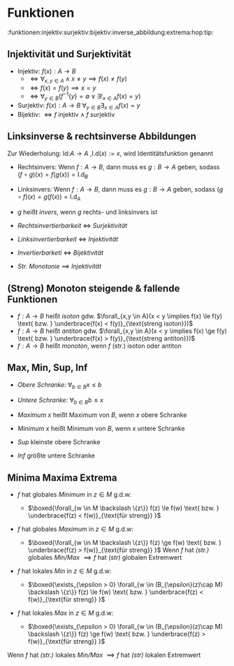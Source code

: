 # Funktionen
:funktionen:injektiv:surjektiv:bijektiv:inverse_abbildung:extrema:hop:tip:

## Injektivität und Surjektivität
- Injektiv: $f(x): A \to B$
	- $\iff \forall_{x,y \in A} \land x \neq  y \implies f(x) \neq f(y)$
	- $\iff f(x) = f(y) \implies x = y$ 
	- $\iff \forall_{y \in B} \big(f^{-1}\{y\} = \emptyset \lor \exists!_{x \in A} f(x) = y \big)$
- Surjektiv: $f(x): A \to B$ 
	$\forall_{y \in B} \exists_{x \in A} f(x) = y$
- Bijektiv: $\iff f \text{ injektiv} \land f \text{ surjektiv}$

## Linksinverse & rechtsinverse Abbildungen
Zur Wiederholung: $\text{Id:} A \to A \text{ ,} \text{I.d}(x) := x$, wird Identitätsfunktion genannt

- Rechtsinvers: Wenn $f: A \to B$, dann muss es $g: B \to  A$  geben, sodass $(f \circ g)(x) = f(g(x)) = \text{I.d}_B$
- Linksinvers: Wenn $f: A \to  B$, dann muss es $g: B \to A$ geben, sodass $(g \circ f)(x) = g(f(x)) = \text{I.d}_A$
- $g$ heißt *invers*, wenn $g$ rechts- und linksinvers ist

- *Rechtsinvertierbarkeit* $\iff$ *Surjektivität*
- *Linksinvertierbarkeit* $\iff$ *Injektivität*
- *Invertierbarketi* $\iff$ *Bijektivität*
- *Str. Monotonie* $\implies$ *Injektivität*


## (Streng) Monoton steigende & fallende Funktionen
- $f: A \to B$ heißt *isoton* gdw. $\forall_{x,y \in A}(x < y \implies f(x) \le f(y) \text{ bzw. } \underbrace{f(x) < f(y)}_{\text{streng isoton}})$
- $f: A \to B$ heißt *antiton* gdw. $\forall_{x,y \in A}(x < y \implies f(x) \ge f(y) \text{ bzw. } \underbrace{f(x) > f(y)}_{\text{streng antiton}})$
- $f: A \to B$ heißt *monoton*, wenn $f$ (str.) isoton oder antiton

## Max, Min, Sup, Inf
- *Obere Schranke:* $\forall_{b \in B} x \le b$
- *Untere Schranke:* $\forall_{b \in B} b \le x$

- *Maximum* $x$ heißt Maximum von $B$, wenn $x$ obere Schranke
- *Minimum* $x$ heißt Minimum von $B$, wenn $x$ untere Schranke

- *Sup* kleinste obere Schranke
- *Inf* größte untere Schranke


## Minima Maxima Extrema
- $f$ hat globales *Minimum* in $z \in M$ g.d.w:
	- $\boxed{\forall_{w \in M \backslash \{z\}} f(z) \le f(w) \text{ bzw. } \underbrace{f(z) < f(w)}_{\text{für streng}} }$
- $f$ hat globales *Maximum* in $z \in M$ g.d.w:
	- $\boxed{\forall_{w \in M \backslash \{z\}} f(z) \ge f(w) \text{ bzw. } \underbrace{f(z) > f(w)}_{\text{für streng}} }$
Wenn $f$ hat *(str.)* globales *Min/Max* $\implies f$ hat *(str)* globalen Extremwert  

- $f$ hat lokales *Min* in $z \in M$ g.d.w:
	- $\boxed{\exists_{\epsilon > 0} \forall_{w \in (B_{\epsilon}(z)\cap M) \backslash \{z\}} f(z) \le f(w) \text{ bzw. } \underbrace{f(z) < f(w)}_{\text{für streng}} }$

- $f$ hat lokales *Max* in $z \in M$ g.d.w:
	- $\boxed{\exists_{\epsilon > 0} \forall_{w \in (B_{\epsilon}(z)\cap M) \backslash \{z\}} f(z) \ge f(w) \text{ bzw. } \underbrace{f(z) > f(w)}_{\text{für streng}} }$

Wenn $f$ hat *(str.)* lokales *Min/Max* $\implies f$ hat *(str)* lokalen Extremwert  
